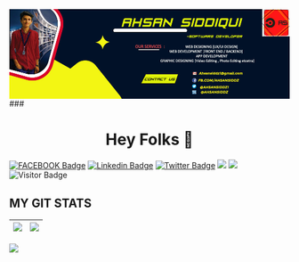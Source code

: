 <img align="center" src="https://github.com/Ahsansiddz/ahsansiddz/blob/8a874a8d0f70716032f0113e6609bf8515ef92f9/BANNER1.jpg"/>
### <h1 align="center">Hey Folks 👋 </h1>
 
[![FACEBOOK Badge](https://img.shields.io/badge/-AHSANSIDDZ-blue?style=plastic-square&logo=facebook&logoColor=white&link=https://www.facebook.com/ahsansiddz/)](https://www.facebook.com/ahsansiddz)
[![Linkedin Badge](https://img.shields.io/badge/-AHSANSIDDZ-blue?style=plastic-square&logo=Linkedin&logoColor=white&link=https://www.linkedin.com/in/AHSANSIDDZ/)](https://www.linkedin.com/in/AHSANSIDDZ/)
 [![Twitter Badge](https://img.shields.io/badge/-AhsanSiddz1-blue?style=plastic-square&logo=twitter&logoColor=white&link=https://www.twitter.com/ahsansiddz1)](https://www.twitter.com/ahsansiddz1)
<a href="https://dhanrajdc7.github.io/myportfolio/"><img src="https://img.shields.io/badge/MyPortfolio-blueviolet.svg"/></a>
<a href="https://github.com/Ahsansiddz/ahsansiddz/blob/d691c8ab6d9941ba42c42a3ef70d8e98d9659a47/resume.jpg"><img src="https://img.shields.io/badge/MyResume-red.svg"/></a> 
![Visitor Badge](https://visitor-badge.laobi.icu/badge?page_id=ahsansiddz)


## MY GIT STATS
<img src="https://github-readme-stats.vercel.app/api?username=ahsansiddz&&show_icons=true&count_private=true&theme=radical"/>|<img src="https://github-readme-streak-stats.herokuapp.com/?user=ahsansiddz&theme=radical"/>|
|---|---|
 <img align="center" src="https://github-readme-stats.vercel.app/api/top-langs/?username=AHSANSIDDZ&langs_count=5&theme=dark" alt=" "/>


 
<!--
**Ahsansiddz/ahsansiddz** is a ✨ _special_ ✨ repository because its `README.md` (this file) appears on your GitHub profile.

Here are some ideas to get you started:

- 🔭 I’m currently working on ...
- 🌱 I’m currently learning ...
- 👯 I’m looking to collaborate on ...
- 🤔 I’m looking for help with ...
- 💬 Ask me about ...
- 📫 How to reach me: ...
- 😄 Pronouns: ...
- ⚡ Fun fact: ...
-->
